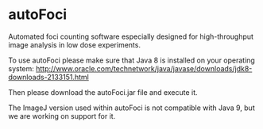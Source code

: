 # autoFoci
Automated foci counting software especially designed for high-throughput image analysis in low dose experiments.

To use autoFoci please make sure that Java 8 is installed on your operating system:
http://www.oracle.com/technetwork/java/javase/downloads/jdk8-downloads-2133151.html

Then please download the autoFoci.jar file and execute it. 

The ImageJ version used within autoFoci is not compatible with Java 9, but we are working on support for it. 
